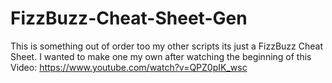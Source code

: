 # FizzBuzz-Cheat-Sheet-Gen
This is something out of order too my other scripts its just a FizzBuzz Cheat Sheet. I wanted to make one my own after watching the beginning of this Video: https://www.youtube.com/watch?v=QPZ0pIK_wsc
